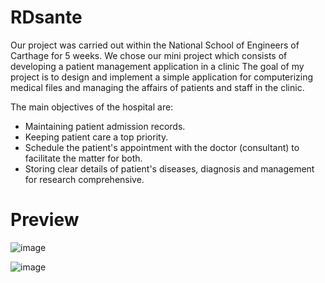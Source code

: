 # RDsante

Our project was carried out within the National School of Engineers of Carthage for 5 weeks. We chose our mini project which consists of developing a patient management application in a clinic
The goal of my project is to design and implement a simple application for computerizing medical files and managing the affairs of patients and staff in the clinic.

The main objectives of the hospital are:
- Maintaining patient admission records.
- Keeping patient care a top priority.
- Schedule the patient's appointment with the doctor (consultant) to facilitate the matter for both.
- Storing clear details of patient's diseases, diagnosis and management for research comprehensive.
# Preview
![image](https://user-images.githubusercontent.com/75532237/168448056-a43680b9-fdd8-489c-a79f-42b3f662ed39.png)

![image](https://user-images.githubusercontent.com/75532237/168448077-16689b78-8066-4f54-8ba8-901edfa6df53.png)

